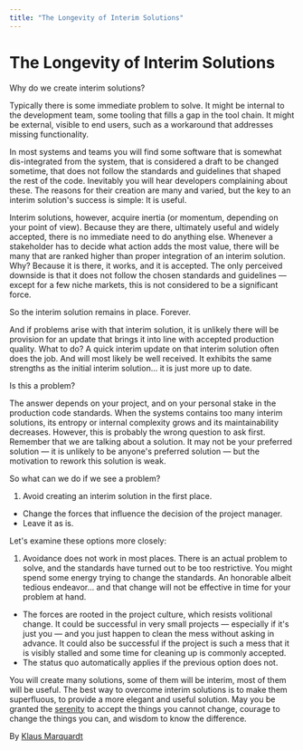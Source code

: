 ```yaml
---
title: "The Longevity of Interim Solutions"
---
```


# The Longevity of Interim Solutions

Why do we create interim solutions?

Typically there is some immediate problem to solve. It might be internal to the development team, some tooling that fills a gap in the tool chain. It might be external, visible to end users, such as a workaround that addresses missing functionality.

In most systems and teams you will find some software that is somewhat dis-integrated from the system, that is considered a draft to be changed sometime, that does not follow the standards and guidelines that shaped the rest of the code. Inevitably you will hear developers complaining about these. The reasons for their creation are many and varied, but the key to an interim solution's success is simple: It is useful.

Interim solutions, however, acquire inertia (or momentum, depending on your point of view). Because they are there, ultimately useful and widely accepted, there is no immediate need to do anything else. Whenever a stakeholder has to decide what action adds the most value, there will be many that are ranked higher than proper integration of an interim solution. Why? Because it is there, it works, and it is accepted. The only perceived downside is that it does not follow the chosen standards and guidelines — except for a few niche markets, this is not considered to be a significant force.

So the interim solution remains in place. Forever.

And if problems arise with that interim solution, it is unlikely there will be provision for an update that brings it into line with accepted production quality. What to do? A quick interim update on that interim solution often does the job. And will most likely be well received. It exhibits the same strengths as the initial interim solution... it is just more up to date.

Is this a problem?

The answer depends on your project, and on your personal stake in the production code standards. When the systems contains too many interim solutions, its entropy or internal complexity grows and its maintainability decreases. However, this is probably the wrong question to ask first. Remember that we are talking about a solution. It may not be your preferred solution — it is unlikely to be anyone's preferred solution — but the motivation to rework this solution is weak.

So what can we do if we see a problem?

1. Avoid creating an interim solution in the first place.
- Change the forces that influence the decision of the project manager.
- Leave it as is.

Let's examine these options more closely:

1. Avoidance does not work in most places. There is an actual problem to solve, and the standards have turned out to be too restrictive. You might spend some energy trying to change the standards. An honorable albeit tedious endeavor... and that change will not be effective in time for your problem at hand.
- The forces are rooted in the project culture, which resists volitional change. It could be successful in very small projects — especially if it's just you — and you just happen to clean the mess without asking in advance. It could also be successful if the project is such a mess that it is visibly stalled and some time for cleaning up is commonly accepted.
- The status quo automatically applies if the previous option does not.

You will create many solutions, some of them will be interim, most of them will be useful. The best way to overcome interim solutions is to make them superfluous, to provide a more elegant and useful solution. May you be granted the [serenity](http://en.wikipedia.org/wiki/Serenity_prayer) to accept the things you cannot change, courage to change the things you can, and wisdom to know the difference.

By [Klaus Marquardt](http://programmer.97things.oreilly.com/wiki/index.php/Klaus_Marquardt)
